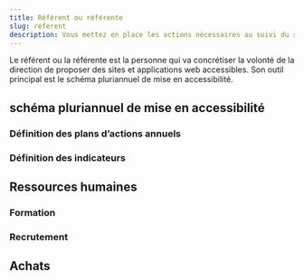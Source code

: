 ```yaml
---
title: Référent ou référente
slug: referent
description: Vous mettez en place les actions nécessaires au suivi du schéma pluriannuel
---
```


Le référent ou la référente est la personne qui va concrétiser la volonté de la direction de proposer des sites et applications web accessibles. Son outil principal est le schéma pluriannuel de mise en accessibilité.

## schéma pluriannuel de mise en accessibilité

### Définition des plans d’actions annuels

### Définition des indicateurs


## Ressources humaines

### Formation

### Recrutement

## Achats





